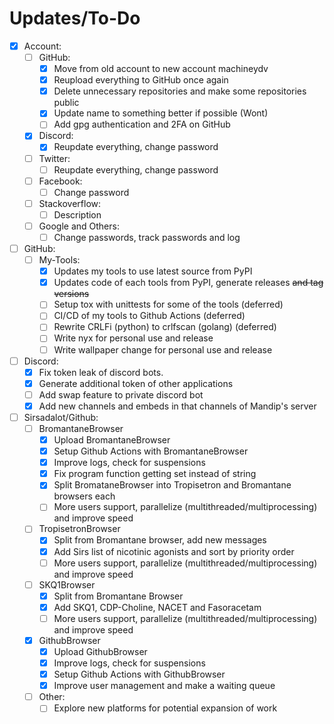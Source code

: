 # Updates/To-Do
- [x] Account:
	- [ ] GitHub:
		- [x] Move from old account to new account machineydv
		- [x] Reupload everything to GitHub once again
		- [x] Delete unnecessary repositories and make some repositories public
		- [x] Update name to something better if possible (Wont)
		- [ ] Add gpg authentication and 2FA on GitHub
	- [x] Discord:
		- [x] Reupdate everything, change password
	- [ ] Twitter:
		- [ ] Reupdate everything, change password
	- [ ] Facebook:
		- [ ] Change password
	- [ ] Stackoverflow:
		- [ ] Description
	- [ ] Google and Others:
		- [ ] Change passwords, track passwords and log
- [ ] GitHub:
	- [ ] My-Tools:
		- [x] Updates my tools to use latest source from PyPI
		- [x] Updates code of each tools from PyPI, generate releases ~~and tag versions~~
		- [ ] Setup tox with unittests for some of the tools (deferred)
		- [ ] CI/CD of my tools to Github Actions (deferred)
		- [ ] Rewrite CRLFi (python) to crlfscan (golang) (deferred)
		- [ ] Write nyx for personal use and release
		- [ ] Write wallpaper change for personal use and release
- [ ] Discord:
	- [x] Fix token leak of discord bots.
	- [x] Generate additional token of other applications
	- [ ] Add swap feature to private discord bot
	- [x] Add new channels and embeds in that channels of Mandip's server
- [ ] Sirsadalot/Github:
	- [ ] BromantaneBrowser
		- [x] Upload BromantaneBrowser 
		- [x] Setup Github Actions with BromantaneBrowser
		- [x] Improve logs, check for suspensions
		- [x] Fix program function getting set instead of string 
		- [x] Split BromataneBrowser into Tropisetron and Bromantane browsers each
		- [ ] More users support, parallelize (multithreaded/multiprocessing) and improve speed
	- [ ] TropisetronBrowser
		- [x] Split from Bromantane browser, add new messages 
		- [x] Add Sirs list of nicotinic agonists and sort by priority order
		- [ ] More users support, parallelize (multithreaded/multiprocessing) and improve speed
	- [ ] SKQ1Browser
		- [x] Split from Bromantane Browser
		- [x] Add SKQ1, CDP-Choline, NACET and Fasoracetam
		- [ ] More users support, parallelize (multithreaded/multiprocessing) and improve speed
	- [x] GithubBrowser
		- [x] Upload GithubBrowser 
		- [x] Improve logs, check for suspensions
		- [x] Setup Github Actions with GithubBrowser
		- [x] Improve user management and make a waiting queue 
	- [ ] Other:
		- [ ] Explore new platforms for potential expansion of work
